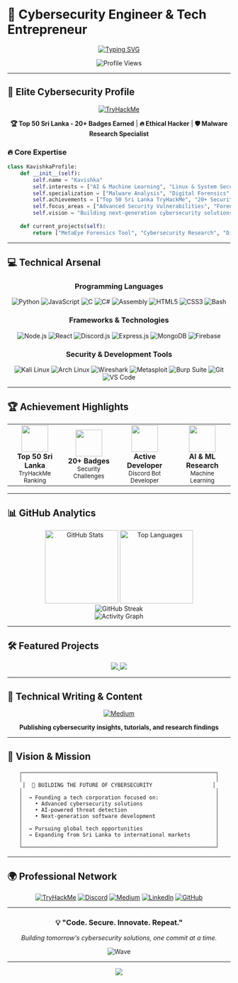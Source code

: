 # 🚀 Cybersecurity Engineer & Tech Entrepreneur

<div align="center">
  
  [![Typing SVG](https://readme-typing-svg.demolab.com?font=Fira+Code&size=28&duration=3000&pause=1000&color=00FF41&center=true&vCenter=true&width=600&lines=Web+Developer;Ethical+Hacker+%26+Malware+Researcher;Discord+Bot+Developer;Top+50+Sri+Lanka+TryHackMe;Building+Tomorrow's+Tech)](https://git.io/typing-svg)
  
  <img src="https://komarev.com/ghpvc/?username=splo1t&color=00ff41&style=flat-square&label=Profile+Views" alt="Profile Views"/>
  
</div>

---

## 🎯 **Elite Cybersecurity Profile**

<div align="center">
  
  [![TryHackMe](https://tryhackme-badges.s3.amazonaws.com/GameSploit..png)](https://tryhackme.com/p/GameSploit.)
  
  **🏆 Top 50 Sri Lanka - 20+ Badges Earned** | **🔥 Ethical Hacker** | **🛡️ Malware Research Specialist**
  
</div>

### 🔥 **Core Expertise**

```python
class KavishkaProfile:
    def __init__(self):
        self.name = "Kavishka"
        self.interests = ["AI & Machine Learning", "Linux & System Security", "Cybersecurity", "Ethical Hacking"]
        self.specialization = ["Malware Analysis", "Digital Forensics", "Exploit Development"]
        self.achievements = ["Top 50 Sri Lanka TryHackMe", "20+ Security Badges", "Head2Developer Discord Patch"]
        self.focus_areas = ["Advanced Security Vulnerabilities", "Forensic Tools", "Bot Development"]
        self.vision = "Building next-generation cybersecurity solutions"
    
    def current_projects(self):
        return ["MetaEye Forensics Tool", "Cybersecurity Research", "Discord Production Bot"]
```

---

## 💻 **Technical Arsenal**

<div align="center">

### **Programming Languages**
![Python](https://img.shields.io/badge/Python-3776AB?style=for-the-badge&logo=python&logoColor=white)
![JavaScript](https://img.shields.io/badge/JavaScript-F7DF1E?style=for-the-badge&logo=javascript&logoColor=black)
![C](https://img.shields.io/badge/C-00599C?style=for-the-badge&logo=c&logoColor=white)
![C#](https://img.shields.io/badge/C%23-239120?style=for-the-badge&logo=csharp&logoColor=white)
![Assembly](https://img.shields.io/badge/Assembly-525252?style=for-the-badge&logo=assemblyscript&logoColor=white)
![HTML5](https://img.shields.io/badge/HTML5-E34F26?style=for-the-badge&logo=html5&logoColor=white)
![CSS3](https://img.shields.io/badge/CSS3-1572B6?style=for-the-badge&logo=css3&logoColor=white)
![Bash](https://img.shields.io/badge/Bash-4EAA25?style=for-the-badge&logo=gnubash&logoColor=white)

### **Frameworks & Technologies**
![Node.js](https://img.shields.io/badge/Node.js-339933?style=for-the-badge&logo=nodedotjs&logoColor=white)
![React](https://img.shields.io/badge/React-20232A?style=for-the-badge&logo=react&logoColor=61DAFB)
![Discord.js](https://img.shields.io/badge/Discord.js-5865F2?style=for-the-badge&logo=discord&logoColor=white)
![Express.js](https://img.shields.io/badge/Express.js-000000?style=for-the-badge&logo=express&logoColor=white)
![MongoDB](https://img.shields.io/badge/MongoDB-47A248?style=for-the-badge&logo=mongodb&logoColor=white)
![Firebase](https://img.shields.io/badge/Firebase-FFCA28?style=for-the-badge&logo=firebase&logoColor=black)

### **Security & Development Tools**
![Kali Linux](https://img.shields.io/badge/Kali_Linux-557C94?style=for-the-badge&logo=kalilinux&logoColor=white)
![Arch Linux](https://img.shields.io/badge/Arch_Linux-1793D1?style=for-the-badge&logo=archlinux&logoColor=white)
![Wireshark](https://img.shields.io/badge/Wireshark-1679A7?style=for-the-badge&logo=wireshark&logoColor=white)
![Metasploit](https://img.shields.io/badge/Metasploit-2596CD?style=for-the-badge&logo=metasploit&logoColor=white)
![Burp Suite](https://img.shields.io/badge/Burp_Suite-FF6633?style=for-the-badge&logo=burpsuite&logoColor=white)
![Git](https://img.shields.io/badge/Git-F05032?style=for-the-badge&logo=git&logoColor=white)
![VS Code](https://img.shields.io/badge/VS_Code-007ACC?style=for-the-badge&logo=visualstudiocode&logoColor=white)

</div>

---

## 🏆 **Achievement Highlights**

<div align="center">
  
  <table>
    <tr>
      <td align="center">
        <img src="https://img.icons8.com/color/60/000000/security-checked.png" width="60" height="60"/>
        <br/>
        <strong>Top 50 Sri Lanka</strong>
        <br/>
        <small>TryHackMe Ranking</small>
      </td>
      <td align="center">
        <img src="https://img.icons8.com/color/60/000000/medal.png" width="60" height="60"/>
        <br/>
        <strong>20+ Badges</strong>
        <br/>
        <small>Security Challenges</small>
      </td>
      <td align="center">
        <img src="https://discord.com/assets/0cbd83c5e2d5aa56b9b47aa8b5ff4f3c.svg" width="60" height="60"/>
        <br/>
        <strong>Active Developer</strong>
        <br/>
        <small>Discord Bot Developer</small>
      </td>
      <td align="center">
        <img src="https://img.icons8.com/color/60/000000/artificial-intelligence.png" width="60" height="60"/>
        <br/>
        <strong>AI & ML Research</strong>
        <br/>
        <small>Machine Learning</small>
      </td>
    </tr>
  </table>
  
</div>

---

## 📊 **GitHub Analytics**

<div align="center">
  
  <img src="https://github-readme-stats.vercel.app/api?username=splo1t&show_icons=true&theme=radical&hide_border=true&bg_color=0D1117&title_color=00ff41&icon_color=00ff41&text_color=ffffff" alt="GitHub Stats" height="165"/>
  <img src="https://github-readme-stats.vercel.app/api/top-langs/?username=splo1t&layout=compact&theme=radical&hide_border=true&bg_color=0D1117&title_color=00ff41&text_color=ffffff" alt="Top Languages" height="165"/>
  
</div>

<div align="center">
  
  <img src="https://streak-stats.demolab.com?user=splo1t&theme=radical&hide_border=true&background=0D1117&stroke=00ff41&ring=00ff41&fire=00ff41&currStreakNum=ffffff&sideNums=ffffff&currStreakLabel=00ff41&sideLabels=00ff41&dates=ffffff" alt="GitHub Streak"/>
  
</div>

<div align="center">
  
  <img src="https://github-readme-activity-graph.vercel.app/graph?username=splo1t&bg_color=0D1117&color=00ff41&line=00ff41&point=ffffff&area=true&hide_border=true" alt="Activity Graph"/>
  
</div>

---

## 🛠️ **Featured Projects**

<div align="center">
  
  <a href="https://github.com/splo1t/discord-logs-bot">
    <img src="https://github-readme-stats.vercel.app/api/pin/?username=splo1t&repo=discord-logs-bot&theme=radical&hide_border=true&bg_color=0D1117&title_color=00ff41&text_color=ffffff&icon_color=00ff41"/>
  </a>
  
  <a href="https://github.com/splo1t/meta-eye">
    <img src="https://github-readme-stats.vercel.app/api/pin/?username=splo1t&repo=meta-eye&theme=radical&hide_border=true&bg_color=0D1117&title_color=00ff41&text_color=ffffff&icon_color=00ff41"/>
  </a>
  
</div>

---

## 📝 **Technical Writing & Content**

<div align="center">
  
  [![Medium](https://img.shields.io/badge/Medium-12100E?style=for-the-badge&logo=medium&logoColor=white)](https://medium.com/@rangikakavishka)
  
  **Publishing cybersecurity insights, tutorials, and research findings**
  
</div>

---

## 🎯 **Vision & Mission**

<div align="center">
  
  ```ascii
  ┌─────────────────────────────────────────────────────────────┐
  │                                                             │
  │  🚀 BUILDING THE FUTURE OF CYBERSECURITY                   │
  │                                                             │
  │  → Founding a tech corporation focused on:                  │
  │    • Advanced cybersecurity solutions                       │
  │    • AI-powered threat detection                            │
  │    • Next-generation software development                   │
  │                                                             │
  │  → Pursuing global tech opportunities                       │
  │  → Expanding from Sri Lanka to international markets        │
  │                                                             │
  └─────────────────────────────────────────────────────────────┘
  ```
  
</div>

---

## 🌍 **Professional Network**

<div align="center">
  
  [![TryHackMe](https://img.shields.io/badge/TryHackMe-212C42?style=for-the-badge&logo=tryhackme&logoColor=white)](https://tryhackme.com/p/GameSploit)
  [![Discord](https://img.shields.io/badge/Discord-5865F2?style=for-the-badge&logo=discord&logoColor=white)](https://discord.gg/ngx6wQAPk2)
  [![Medium](https://img.shields.io/badge/Medium-12100E?style=for-the-badge&logo=medium&logoColor=white)](https://medium.com/@rangikakavishka)
  [![LinkedIn](https://img.shields.io/badge/LinkedIn-0077B5?style=for-the-badge&logo=linkedin&logoColor=white)](https://www.linkedin.com/in/rangika-kavishka/)
  [![GitHub](https://img.shields.io/badge/GitHub-100000?style=for-the-badge&logo=github&logoColor=white)](https://github.com/splo1t)
  
</div>

---

<div align="center">
  
  ### 💡 **"Code. Secure. Innovate. Repeat."**
  
  *Building tomorrow's cybersecurity solutions, one commit at a time.*
  
  ![Wave](https://raw.githubusercontent.com/splo1t/splo1t/main/assets/wave.gif)
  
</div>

---

<div align="center">
  <img src="https://capsule-render.vercel.app/api?type=waving&color=gradient&customColorList=0,2,2,5,30&height=100&section=footer"/>
</div>

